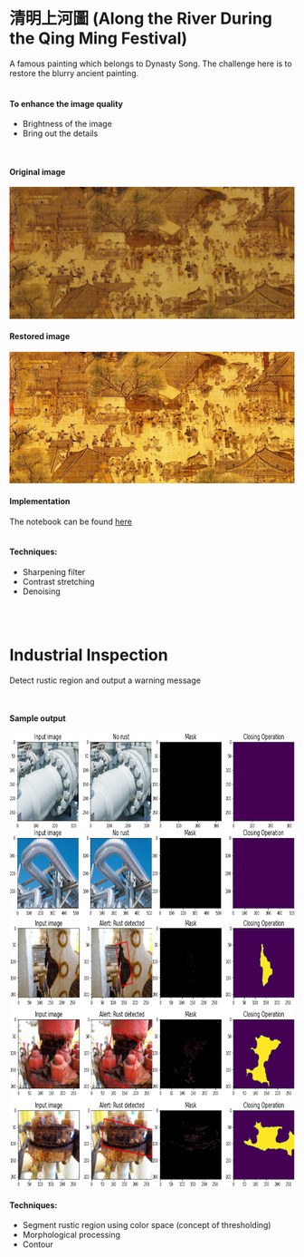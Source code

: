 # 清明上河圖 (Along the River During the Qing Ming Festival)
A famous painting which belongs to Dynasty Song. The challenge here is to restore the blurry ancient painting. <br/><br/>

#### To enhance the image quality
* Brightness of the image
* Bring out the details


<br/>

#### Original image 
<img src="img/ancient_painting.jpg">

<br/>

#### Restored image 
<img src="img/restored_painting.png">

<br/>

#### Implementation
The notebook can be found [here](https://github.com/Sins-Repo/ImageProcessingII/blob/main/QingMing.ipynb) <br/><br/>

#### Techniques:
* Sharpening filter
* Contrast stretching
* Denoising

<br/>
<br/>

# Industrial Inspection
Detect rustic region and output a warning message

<br/>

#### Sample output
<img src="img/rust_output.png" height=800>

<br/>

#### Techniques:
* Segment rustic region using color space (concept of thresholding)
* Morphological processing
* Contour
